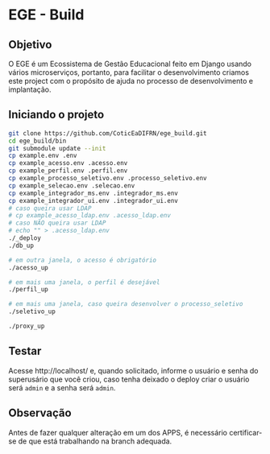 # EGE - Build



## Objetivo

O EGE é um Ecossistema de Gestão Educacional feito em Django usando vários microserviços, portanto, para facilitar o desenvolvimento criamos este 
project com o propósito de ajuda no processo de desenvolvimento e implantação.


## Iniciando o projeto
```bash
git clone https://github.com/CoticEaDIFRN/ege_build.git
cd ege_build/bin
git submodule update --init
cp example.env .env
cp example_acesso.env .acesso.env
cp example_perfil.env .perfil.env
cp example_processo_seletivo.env .processo_seletivo.env
cp example_selecao.env .selecao.env
cp example_integrador_ms.env .integrador_ms.env
cp example_integrador_ui.env .integrador_ui.env
# caso queira usar LDAP
# cp example_acesso_ldap.env .acesso_ldap.env
# caso NÃO queira usar LDAP
# echo "" > .acesso_ldap.env
./_deploy
./db_up

# em outra janela, o acesso é obrigatório
./acesso_up

# em mais uma janela, o perfil é desejável
./perfil_up

# em mais uma janela, caso queira desenvolver o processo_seletivo
./seletivo_up

./proxy_up
``` 

## Testar

Acesse http://localhost/  e, quando solicitado, informe o usuário e senha do superusário que você criou, caso tenha deixado o deploy criar o usuário será ```admin``` e a senha será ```admin```.

## Observação

Antes de fazer qualquer alteração em um dos APPS, é necessário certificar-se de que está trabalhando na branch adequada.
